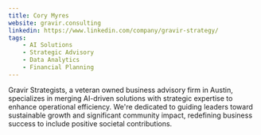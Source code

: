```yaml
---
title: Cory Myres
website: gravir.consulting
linkedin: https://www.linkedin.com/company/gravir-strategy/
tags: 
    - AI Solutions
    - Strategic Advisory
    - Data Analytics
    - Financial Planning
---
```


Gravir Strategists, a veteran owned business advisory firm in Austin, specializes in merging AI-driven solutions with strategic expertise to enhance operational efficiency. We're dedicated to guiding leaders toward sustainable growth and significant community impact, redefining business success to include positive societal contributions.